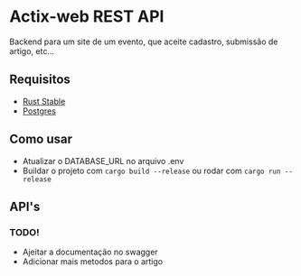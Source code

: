 # Actix-web REST API

Backend para um site de um evento, que aceite cadastro, submissão de artigo, etc...

## Requisitos

- [Rust Stable](https://rustup.rs)
- [Postgres](https://www.postgresql.org/)

## Como usar

- Atualizar o DATABASE_URL no arquivo .env
- Buildar o projeto com `cargo build --release` ou rodar com `cargo run --release`

## API's 

### TODO!
- Ajeitar a documentação no swagger
- Adicionar mais metodos para o artigo

